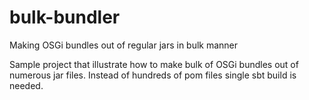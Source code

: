 # bulk-bundler
Making OSGi bundles out of regular jars in bulk manner

Sample project that illustrate how to make bulk of OSGi bundles out of numerous jar files.
Instead of hundreds of pom files single sbt build is needed.
